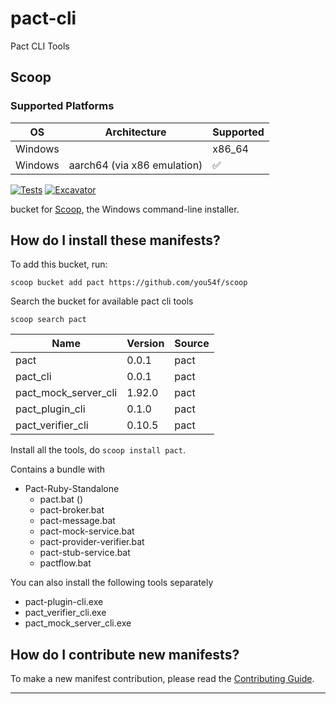 # pact-cli

Pact CLI Tools

## Scoop

### Supported Platforms

| OS           | Architecture | Supported |
| ------- | ------------ | --------- |
| Windows| | x86_64       | ✅        |
| Windows | aarch64 (via x86 emulation) |  ✅        |


[![Tests](https://github.com/you54f/pact/actions/workflows/ci.yml/badge.svg)](https://github.com/you54f/pact/actions/workflows/ci.yml) [![Excavator](https://github.com/you54f/pact/actions/workflows/excavator.yml/badge.svg)](https://github.com/you54f/pact/actions/workflows/excavator.yml)

bucket for [Scoop](https://scoop.sh), the Windows command-line installer.

How do I install these manifests?
---------------------------------

To add this bucket, run:

`scoop bucket add pact https://github.com/you54f/scoop`

Search the bucket for available pact cli tools

`scoop search pact`

|Name                 |Version| Source|
| -------| -------  | --------- |
|pact                 |0.0.1  | pact|
|pact_cli             |0.0.1  | pact|
|pact_mock_server_cli |1.92.0  | pact|
|pact_plugin_cli      |0.1.0  | pact|
|pact_verifier_cli    |0.10.5 | pact|

Install all the tools, do `scoop install pact`.

Contains a bundle with

- Pact-Ruby-Standalone
  - pact.bat ()
  - pact-broker.bat
  - pact-message.bat
  - pact-mock-service.bat
  - pact-provider-verifier.bat
  - pact-stub-service.bat
  - pactflow.bat

You can also install the following tools separately

- pact-plugin-cli.exe
- pact_verifier_cli.exe
- pact_mock_server_cli.exe

How do I contribute new manifests?
----------------------------------

To make a new manifest contribution, please read the [Contributing Guide](https://github.com/you54f/.github/blob/main/.github/CONTRIBUTING.md).

----

